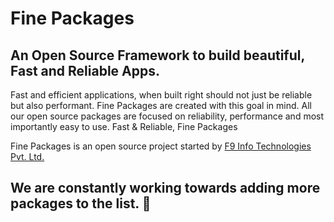# Fine Packages

## An Open Source Framework to build beautiful, Fast and Reliable Apps.


Fast and efficient applications, when built right should not just be reliable but also performant. Fine Packages are created with this goal in mind. All our open source packages are focused on reliability, performance and most importantly easy to use. Fast & Reliable, Fine Packages

Fine Packages is an open source project started by [F9 Info Technologies Pvt. Ltd.](https://www.f9tech.com/) 

## We are constantly working towards adding more packages to the list. 🚀

